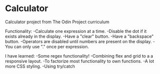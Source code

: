 # Calculator
Calculator project from The Odin Project curriculum

Functionality:
-Calculate one expression at a time.
-Disable the dot if it exists already in the display.
-Have a "clear" button.
-Have a "backspace" button.
-Operators are disabled until numbers are present on the display.
-You can only use "." once per expression.


I have learned:
-Some regex functionality!
-Combining flex and grid to a a responsive layout.
-To factorize most functionality to own functions.
-A lot more CSS styling.
-Using try/catch